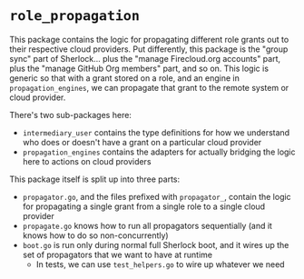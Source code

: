 # `role_propagation`

This package contains the logic for propagating different role grants out to their respective cloud providers. Put
differently, this package is the "group sync" part of Sherlock... plus the "manage Firecloud.org accounts" part, plus
the "manage GitHub Org members" part, and so on. This logic is generic so that with a grant stored on a role, and an
engine in `propagation_engines`, we can propagate that grant to the remote system or cloud provider.

There's two sub-packages here:
- `intermediary_user` contains the type definitions for how we understand who does or doesn't have a grant on a 
  particular cloud provider
- `propagation_engines` contains the adapters for actually bridging the logic here to actions on cloud providers

This package itself is split up into three parts:
- `propagator.go`, and the files prefixed with `propagator_`, contain the logic for propagating a single grant from a
  single role to a single cloud provider
- `propagate.go` knows how to run all propagators sequentially (and it knows how to do so non-concurrently)
- `boot.go` is run only during normal full Sherlock boot, and it wires up the set of propagators that we want to have at
  runtime
  - In tests, we can use `test_helpers.go` to wire up whatever we need
